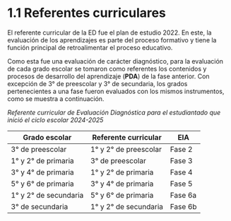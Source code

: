 # 1.1 Referentes curriculares

El referente curricular de la ED fue el plan de estudio 2022. En este, la evaluación de los aprendizajes es parte del proceso formativo y tiene la función principal de retroalimentar el proceso educativo.

Como esta fue una evaluación de carácter diagnóstico, para la evaluación de cada grado escolar se tomaron como referentes los contenidos y procesos de desarrollo del aprendizaje (**PDA**) de la fase anterior. Con excepción de 3° de preescolar y 3° de secundaria, los grados pertenecientes a una fase fueron evaluados con los mismos instrumentos, como se muestra a continuación.

*Referente curricular de Evaluación Diagnóstica para el estudiantado que inició el ciclo escolar 2024-2025*

| Grado escolar | Referente curricular | EIA |
|---|---|---|
| 3° de preescolar | 1° y 2° de preescolar | Fase 2 | 
| 1° y 2° de primaria | 3° de preescolar | Fase 3 |
| 3° y 4° de primaria | 1° y 2° de primaria | Fase 4 |
| 5° y 6° de primaria | 3° y 4° de primaria | Fase 5 |
| 1° y 2° de secundaria | 5° y 6° de primaria | Fase 6a |
| 3° de secundaria | 1° y 2° de secundaria | Fase 6b |
